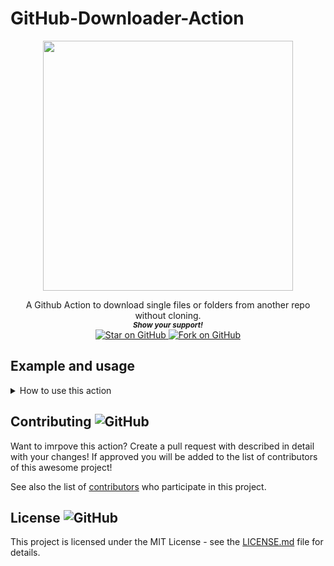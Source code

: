 # GitHub-Downloader-Action


<p align="center">
  <img height="400" src="https://capsule-render.vercel.app/api?type=waving&color=03a9f4&height=300&section=header&text=GitHub%20Downloader%20Action&fontSize=60&fontColor=ffffff&animation=fadeIn&fontAlignY=38&desc=Created%20by%20github.com/MarketingPipeline&descAlignY=51&descAlign=50" />
</p>
<div align="center">
A Github Action to download single files or folders from another repo without cloning.
  
  
   <br>
  <small> <b><i>Show your support!</i> </b></small>
  <br>
   <a href="https://github.com/MarketingPipeline/GitHub-Downloader-Action">
    <img title="Star on GitHub" src="https://img.shields.io/github/stars/MarketingPipeline/GitHub-Downloader-Action.svg?style=social&label=Star">
  </a>
  <a href="https://github.com/MarketingPipeline/GitHub-Downloader-Action/fork">
    <img title="Fork on GitHub" src="https://img.shields.io/github/forks/MarketingPipeline/GitHub-Downloader-Action.svg?style=social&label=Fork">
  </a>
   </p>  
 </div>



	

## Example and usage


<details>
<summary>How to use this action</summary>
<br><br>


<details>
<summary>How to download files & folders</summary>
<br><br>

To download a <b><i>single file</b></i>:


     - uses: MarketingPipeline/GitHub-Downloader-Action@main
       with:
         repo: https://github.com/Repo-Owner-UserName/Repo-Name/blob/master/README.md

To download a specific <b><i>folder</b></i>:



     - uses: MarketingPipeline/GitHub-Downloader-Action@main
       with:
         repo: https://github.com/Repo-Owner-UserName/Repo-Name/blob/master/Folder-Name
     
 

To download all files in a repo <b><i>folder</b></i>:

 
 
      - uses: MarketingPipeline/GitHub-Downloader-Action@main
       with:
         repo: https://github.com/Repo-Owner-UserName/Repo-Name/blob/master/
     
</details>     
<br>     


<details>
<summary>Workflow Example(s) / Usage </summary>

<br><br>

<details>
<summary> View Example <b>Workflow Usage</b></summary> 
<br><br>

    - uses: actions/checkout@v2
    - uses: MarketingPipeline/GitHub-Downloader-Action@main
      with:
        repo: https://github.com/MarketingPipeline/GitHub-Downloader-Action/blob/master/README.md


    - name: Commit and Push Downloaded Files
      run: |
         git config --global user.name "github-actions[bot]"
         git config --global user.email "41898282+github-actions[bot]@users.noreply.github.com"
         git add -A
         git commit -m "Updated Static Content"
         git push
         
</details>

<br>

Example [workflow file](.github/example_workflow.yaml)         


<br>

### Workflow Options:

<details>
<summary>How to change download path</summary>

<br>

### WARNING: Desintation folder / download path must exist in your repo or you will face issues

By default files will be placed into the root of your repo.  To change this you need to include this option in your workflow.



Example:

      with:
        repo: https://github.com/MarketingPipeline/GitHub-Downloader-Action/blob/master/README.md
	filepath: .github/
	
	
	
<br><br>


</summary>

</details>

<details>

<summary> How to over-write filenames</summary>

<br>

By default files will not be over-written. To change this you need to include this option in your workflow.

Example:



      with:
         repo: https://github.com/MarketingPipeline/GitHub-Downloader-Action/blob/master/README.md
	 filepath: .github/
	 overwrite: true




<br><br>

</details>


<br><br>

</details>


</details>


## Contributing ![GitHub](https://img.shields.io/github/contributors/MarketingPipeline/GitHub-Downloader-Action)

Want to imrpove this action? Create a pull request with described in detail with your changes! If approved you will be added to the list of contributors of this awesome project!

See also the list of
[contributors](https://github.com/MarketingPipeline/GitHub-Downloader-Action/graphs/contributors) who
participate in this project.

## License ![GitHub](https://img.shields.io/github/license/MarketingPipeline/GitHub-Downloader-Action)

This project is licensed under the MIT License - see the
[LICENSE.md](https://github.com/MarketingPipeline/GitHub-Downloader-Action/blob/main/LICENSE) file for
details.
